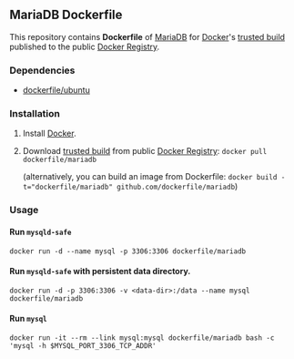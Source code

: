 ## MariaDB Dockerfile


This repository contains **Dockerfile** of [MariaDB](https://mariadb.org/) for [Docker](https://www.docker.io/)'s [trusted build](https://index.docker.io/u/dockerfile/mariadb/) published to the public [Docker Registry](https://index.docker.io/).


### Dependencies

* [dockerfile/ubuntu](http://dockerfile.github.io/#/ubuntu)


### Installation

1. Install [Docker](https://www.docker.io/).

2. Download [trusted build](https://index.docker.io/u/dockerfile/mariadb/) from public [Docker Registry](https://index.docker.io/): `docker pull dockerfile/mariadb`

   (alternatively, you can build an image from Dockerfile: `docker build -t="dockerfile/mariadb" github.com/dockerfile/mariadb`)


### Usage

#### Run `mysqld-safe`

    docker run -d --name mysql -p 3306:3306 dockerfile/mariadb

#### Run `mysqld-safe` with persistent data directory.

    docker run -d -p 3306:3306 -v <data-dir>:/data --name mysql dockerfile/mariadb

#### Run `mysql`

    docker run -it --rm --link mysql:mysql dockerfile/mariadb bash -c 'mysql -h $MYSQL_PORT_3306_TCP_ADDR'
